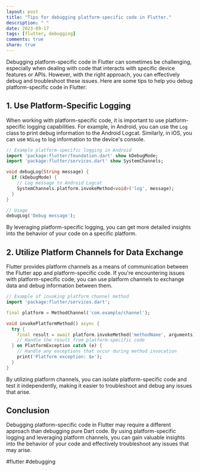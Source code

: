 ```yaml
---
layout: post
title: "Tips for debugging platform-specific code in Flutter."
description: " "
date: 2023-09-17
tags: [flutter, debugging]
comments: true
share: true
---
```


Debugging platform-specific code in Flutter can sometimes be challenging, especially when dealing with code that interacts with specific device features or APIs. However, with the right approach, you can effectively debug and troubleshoot these issues. Here are some tips to help you debug platform-specific code in Flutter:

## 1. Use Platform-Specific Logging

When working with platform-specific code, it is important to use platform-specific logging capabilities. For example, in Android, you can use the `Log` class to print debug information to the Android Logcat. Similarly, in iOS, you can use `NSLog` to log information to the device's console.

```dart
// Example platform-specific logging in Android
import 'package:flutter/foundation.dart' show kDebugMode;
import 'package:flutter/services.dart' show SystemChannels;

void debugLog(String message) {
  if (kDebugMode) {
    // Log message to Android Logcat
    SystemChannels.platform.invokeMethod<void>('log', message);
  }
}

// Usage
debugLog('Debug message'); 
```

By leveraging platform-specific logging, you can get more detailed insights into the behavior of your code on a specific platform.

## 2. Utilize Platform Channels for Data Exchange

Flutter provides platform channels as a means of communication between the Flutter app and platform-specific code. If you're encountering issues with platform-specific code, you can use platform channels to exchange data and debug information between them.

```dart
// Example of invoking platform channel method
import 'package:flutter/services.dart';

final platform = MethodChannel('com.example/channel');

void invokePlatformMethod() async {
  try {
    final result = await platform.invokeMethod('methodName', arguments);
    // Handle the result from platform-specific code
  } on PlatformException catch (e) {
    // Handle any exceptions that occur during method invocation
    print('Platform exception: $e');
  }
}
```

By utilizing platform channels, you can isolate platform-specific code and test it independently, making it easier to troubleshoot and debug any issues that arise.

## Conclusion

Debugging platform-specific code in Flutter may require a different approach than debugging pure Dart code. By using platform-specific logging and leveraging platform channels, you can gain valuable insights into the behavior of your code and effectively troubleshoot any issues that may arise.

#flutter #debugging